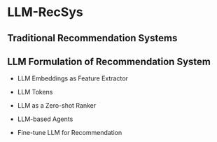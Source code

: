 # LLM-RecSys

## Traditional Recommendation Systems

## LLM Formulation of Recommendation System

* LLM Embeddings as Feature Extractor

* LLM Tokens

* LLM as a Zero-shot Ranker

* LLM-based Agents

* Fine-tune LLM for Recommendation
